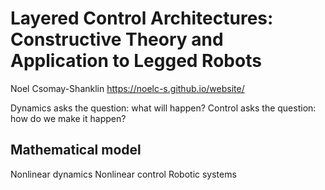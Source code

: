 # Layered Control Architectures: Constructive Theory and Application to Legged Robots
 Noel Csomay-Shanklin    https://noelc-s.github.io/website/


 Dynamics asks the question: what will happen?
 Control asks the question: how do we make it happen?


 ## Mathematical model
 Nonlinear dynamics
 Nonlinear control
 Robotic systems
 